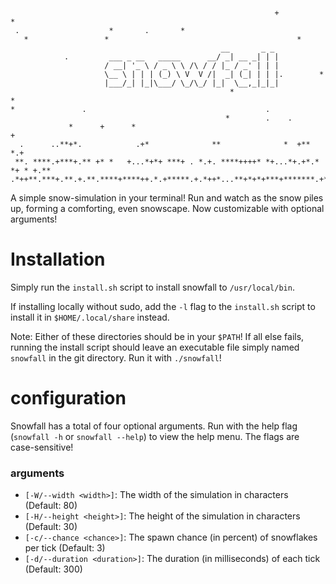 ```

                                                           +                  *
 .                    *       .       *                                        
   *                 *                                          *              
                                               __       _ _                    
            .         ___ _ __   _____      __/ _| __ _| | |                   
                     / __| '_ \ / _ \ \ /\ / / |_ / _' | | |                   
                     \__ \ | | | (_) \ V  V /|  _| (_| | | |.        *         
                     |___/_| |_|\___/ \_/\_/ |_|  \__,_|_|_|                  
                                                 *                           * 
*               .                                        .                     
                                                *        .    .                
             *      +      *                                                 + 
  .      ..**+*.            .+*              **              *  +**         *.+
 **. ****.+***+.** +* *   +...*+*+ ***+ . *.+. ****++++* *+...*+.+*.* *+ * +.**
.*++**.***+.**.+.**.****+****++.*.+*****.+.*++*...**+*+*+***+*******.+*+++.*..+
```

A simple snow-simulation in your terminal! Run and watch as the snow piles up, forming a comforting, even snowscape. Now customizable with optional arguments!

# Installation
Simply run the `install.sh` script to install snowfall to `/usr/local/bin`. 

If installing locally without sudo, add the `-l` flag to the `install.sh` script to install it in `$HOME/.local/share` instead.

Note: Either of these directories should be in your `$PATH`! If all else fails, running the install script should leave an executable file simply named `snowfall` in the git directory. Run it with `./snowfall`!

# configuration
Snowfall has a total of four optional arguments. Run with the help flag (`snowfall -h` or `snowfall --help`) to view the help menu. The flags are case-sensitive!

### arguments
 - `[-W/--width <width>]`: The width of the simulation in characters (Default: 80)
 - `[-H/--height <height>]`: The height of the simulation in characters (Default: 30)
 - `[-c/--chance <chance>]`: The spawn chance (in percent) of snowflakes per tick (Default: 3)
 - `[-d/--duration <duration>]`: The duration (in milliseconds) of each tick (Default: 300)
